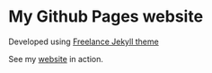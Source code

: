 My Github Pages website
=========================

Developed using [Freelance Jekyll theme](https://github.com/jeromelachaud/freelancer-theme)

See my [website](https://shruti1512.github.io/) in action.
